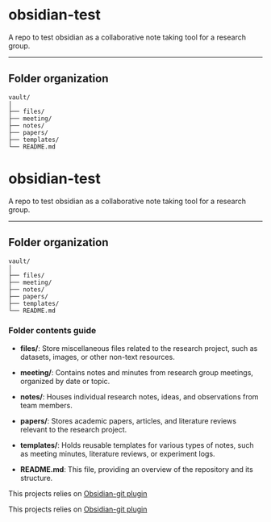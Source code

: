 # obsidian-test
A repo to test obsidian as a collaborative note taking tool for a research group.

---

## Folder organization
```
vault/
│
├── files/
├── meeting/
├── notes/
├── papers/
├── templates/
└── README.md
```
# obsidian-test
A repo to test obsidian as a collaborative note taking tool for a research group.

---

## Folder organization
```
vault/
│
├── files/
├── meeting/
├── notes/
├── papers/
├── templates/
└── README.md
```

### Folder contents guide

- **files/**: Store miscellaneous files related to the research project, such as datasets, images, or other non-text resources.

- **meeting/**: Contains notes and minutes from research group meetings, organized by date or topic.

- **notes/**: Houses individual research notes, ideas, and observations from team members.

- **papers/**: Stores academic papers, articles, and literature reviews relevant to the research project.

- **templates/**: Holds reusable templates for various types of notes, such as meeting minutes, literature reviews, or experiment logs.

- **README.md**: This file, providing an overview of the repository and its structure.

This projects relies on [Obsidian-git plugin](obsidian://show-plugin?id=obsidian-git)


This projects relies on [Obsidian-git plugin](obsidian://show-plugin?id=obsidian-git)
